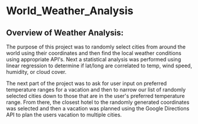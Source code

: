 # World_Weather_Analysis

## Overview of Weather Analysis:
The purpose of this project was to randomly select cities from around the world using their coordinates and then find the local weather conditions using appropriate API's.  Next a statistical analysis was performed using linear regression to determine if lat/long are correlated to temp, wind speed, humidity, or cloud cover.

The next part of the project was to ask for user input on preferred temperature ranges for a vacation and then to narrow our list of randomly selected cities down to those that are in the user's preferred temperature range.  From there, the closest hotel to the randomly generated coordinates was selected and then a vacation was planned using the Google Directions API to plan the users vacation to multiple cities. 
